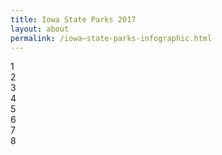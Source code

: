 ```yaml
---
title: Iowa State Parks 2017
layout: about
permalink: /iowa—state-parks-infographic.html
---
```

<script>
{
    font-family: Helvetica;
    font-size: 1.4em;
    color: white;
    text-align: center;
}
.container div:nth-child(1), div:nth-child(6) {
    background-color: #ffffff;
}
.container div:nth-child(2), div:nth-child(7) {
    background-color: #ffffff;
}
.container div:nth-child(3), div:nth-child(8) {
    background-color: #ffffff;
}
.container div:nth-child(4) {
    background-color: #ffffff;
}
.container div:nth-child(5) {
    background-color: #ffffff;
}
</script>
<!doctype html>
<body>
<div class="container">
    <div>1</div>
    <div>2</div>
    <div>3</div>
    <div>4</div>
    <div>5</div>
    <div>6</div>
    <div>7</div>
    <div>8</div>
</div>
</body>
</html>
